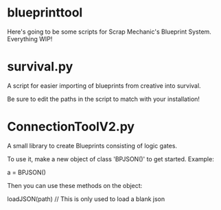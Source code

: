 # blueprinttool

Here's going to be some scripts for Scrap Mechanic's Blueprint System. Everything WIP!


# survival.py

A script for easier importing of blueprints from creative into survival.

Be sure to edit the paths in the script to match with your installation!


# ConnectionToolV2.py

A small library to create Blueprints consisting of logic gates.

To use it, make a new object of class 'BPJSON()' to get started.
Example:

a = BPJSON()


Then you can use these methods on the object:

loadJSON(path) // This is only used to load a blank json 
